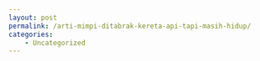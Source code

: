 ```yaml
---
layout: post
permalink: /arti-mimpi-ditabrak-kereta-api-tapi-masih-hidup/
categories:
    - Uncategorized
---
```


